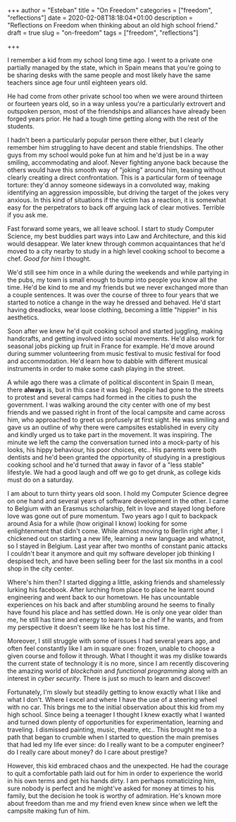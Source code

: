 +++
author = "Esteban"
title = "On Freedom"
categories = ["freedom", "reflections"]
date = 2020-02-08T18:18:04+01:00
description = "Reflections on Freedom when thinking about an old high school friend."
draft = true
slug = "on-freedom"
tags = ["freedom", "reflections"]

+++


I remember a kid from my school long time ago. I went to a private one partially managed by the state, which in Spain means that you're going to be sharing desks with the same people and most likely have the same teachers since age four until eighteen years old. 

He had come from other private school too when we were around thirteen or fourteen years old, so in a way unless you're a particularly extrovert and outspoken person, most of the friendships and alliances have already been forged years prior. He had a tough time getting along with the rest of the students.

I hadn't been a particularly popular person there either, but I clearly remember him struggling to have decent and stable friendships. The other guys from my school would poke fun at him and he'd just be in a way smiling, accommodating and aloof. Never fighting anyone back because the others would have this smooth way of "joking" around him, teasing without clearly creating a direct confrontation. This is a particular form of teenage torture: they'd annoy someone sideways in a convoluted way, making identifying an aggression impossible, but driving the target of the jokes very anxious. In this kind of situations if the victim has a reaction, it is somewhat easy for the perpetrators to back off arguing lack of clear motives. Terrible if you ask me.

Fast forward some years, we all leave school. I start to study Computer Science, my best buddies part ways into Law and Architecture, and this kid would desappear. We later knew through common acquaintances that he'd moved to a city nearby to study in a high level cooking school to become a chef. _Good for him_ I thought. 

We'd still see him once in a while during the weekends and while partying in the pubs, my town is small enough to bump into people you know all the time. He'd be kind to me and my friends but we never exchanged more than a couple sentences. It was over the course of three to four years that we started to notice a change in the way he dressed and behaved. He'd start having dreadlocks, wear loose clothing, becoming a little "hippier" in his aesthetics.

Soon after we knew he'd quit cooking school and started juggling, making handcrafts, and getting involved into social movements. He'd also work for seasonal jobs picking up fruit in France for example. He'd move around during summer volunteering from music festival to music festival for food and accommodation. He'd learn how to dabble with different musical instruments in order to make some cash playing in the street.

A while ago there was a climate of political discontent in Spain (I mean, there **always** is, but in this case it was big). People had gone to the streets to protest and several camps had formed in the cities to push the government. I was walking around the city center with one of my best friends and we passed right in front of the local campsite and came across him, who approached to greet us profusely at first sight. He was smiling and gave us an outline of why there were campsites established in every city and kindly urged us to take part in the movement. It was inspiring. The minute we left the camp the conversation turned into a mock-party of his looks, his hippy behaviour, his poor choices, etc.. His parents were both dentists and he'd been granted the opportunity of studying in a prestigious cooking school and he'd turned that away in favor of a "less stable" lifestyle. We had a good laugh and off we go to get drunk, as college kids must do on a saturday.

I am about to turn thirty years old soon. I hold my Computer Science degree on one hand and several years of software development in the other. I came to Belgium with an Erasmus scholarship, felt in love and stayed long before love was gone out of pure momentum. Two years ago I quit to backpack around Asia for a while (how original I know) looking for some enlightenment that didn't come. While almost moving to Berlin right after, I chickened out on starting a new life, learning a new language and whatnot, so I stayed in Belgium. Last year after two months of constant panic attacks I couldn't bear it anymore and quit my software developer job thinking I despised tech, and have been selling beer for the last six months in a cool shop in the city center. 

Where's him then? I started digging a little, asking friends and shamelessly lurking his facebook. After lurching from place to place he learnt sound engineering and went back to our hometown. He has uncountable experiences on his back and after stumbling around he seems to finally have found his place and has settled down. He is only one year older than me, he still has time and energy to learn to be a chef if he wants, and from my perspective it doesn't seem like he has lost his time.

Moreover, I still struggle with some of issues I had several years ago, and often feel constantly like I am in square one: frozen, unable to choose a given course and follow it through. What I thought it was my dislike towards the current state of technology it is no more, since I am recently discovering the amazing world of _blockchain_ and _functional programming_ along with an interest in _cyber security_. There is just so much to learn and discover! 

Fortunately, I'm slowly but steadily getting to know exactly what I like and what I don't. Where I excel and where I have the use of a steering wheel with no car. This brings me to the initial observation about this kid from my high school. Since being a teenager I thought I knew exactly what I wanted and turned down plenty of opportunities for experimentation, learning and traveling. I dismissed painting, music, theatre, etc.. This brought me to a path that began to crumble when I started to question the main premises that had led my life ever since: do I really want to be a computer engineer? do I really care about money? do I care about prestige? 

However, this kid embraced chaos and the unexpected. He had the courage to quit a comfortable path laid out for him in order to experience the world in his own terms and get his hands dirty. I am perhaps romaticizing him, sure nobody is perfect and he might've asked for money at times to his family, but the decision he took is worthy of admiration. He's known more about freedom than me and my friend even knew since when we left the campsite making fun of him.

